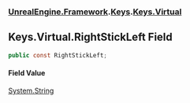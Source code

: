 ### [UnrealEngine.Framework](./UnrealEngine-Framework.md 'UnrealEngine.Framework').[Keys](./UnrealEngine-Framework-Keys.md 'UnrealEngine.Framework.Keys').[Keys.Virtual](./UnrealEngine-Framework-Keys-Virtual.md 'UnrealEngine.Framework.Keys.Virtual')
## Keys.Virtual.RightStickLeft Field
  
```csharp
public const RightStickLeft;
```
#### Field Value
[System.String](https://docs.microsoft.com/en-us/dotnet/api/System.String 'System.String')  
